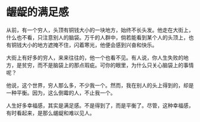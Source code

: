 # 龌龊的满足感

从前，有一个穷人，头顶有铜钱大小的一块地方，始终不长头发。他走在大街上，什么也不看，只注意别人的脑袋。万千的人群中，倘若能看到某个人的头顶上，也有铜钱大小的地方遮掩不住，闪着寒光，他便会感到兴奋和快乐。 

大街上有好多的穷人，来来往往的，他一个也看不见。有人说，你人生失败的地方，是贫穷，而不是脑袋上的那点瑕疵。可你的眼里，为什么只关心脑袋上的事情呢？ 

他说，这个世界，穷人那么多，不少我一个。然而，我在别人的头上得到的，却是一种平衡。因为，这么倒霉的人，不止我一个。 

人生好多幸福感，其实是满足感。不是得到了，而是平衡了。尽管，这种幸福感，有时看起来，是那么龌龊和难以见人。